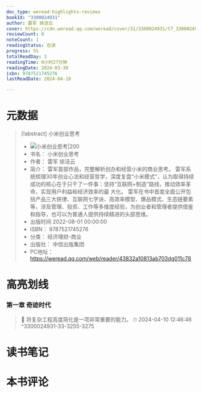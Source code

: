 ```yaml
---
doc_type: weread-highlights-reviews
bookId: "3300024931"
author: 雷军 徐洁云
cover: https://cdn.weread.qq.com/weread/cover/31/3300024931/t7_3300024931.jpg
reviewCount: 0
noteCount: 1
readingStatus: 在读
progress: 5%
totalReadDay: 3
readingTime: 0小时27分钟
readingDate: 2024-03-30
isbn: 9787521745276
lastReadDate: 2024-04-10

---
```

# 元数据
> [!abstract] 小米创业思考
> - ![ 小米创业思考|200](https://cdn.weread.qq.com/weread/cover/31/3300024931/t7_3300024931.jpg)
> - 书名： 小米创业思考
> - 作者： 雷军 徐洁云
> - 简介： 雷军首部作品，完整解析创办和经营小米的商业思考。 雷军系统梳理30年创业心法和经营哲学，深度复盘“小米模式”，认为取得持续成功的核心在于只干了一件事：坚持“互联网+制造”路线，推动效率革命，实现用户利益和经济效率的最 大化。 雷军在书中首度全面公开包括产品三大铁律、互联网七字诀、高效率模型、爆品模式、生态链要素等，涉及管理、投资、工作等多维度经验，为创业者和管理者提供借鉴和指导，也可以为普通人提供持续精进的头部思维。
> - 出版时间 2022-08-01 00:00:00
> - ISBN： 9787521745276
> - 分类： 经济理财-商业
> - 出版社： 中信出版集团
> - PC地址：https://weread.qq.com/web/reader/43832a10813ab703dg011c78

# 高亮划线

### 第一章 奇迹时代

> 📌 将复杂工程高度简化是一项非常重要的能力。 
> ⏱ 2024-04-10 12:46:46 ^3300024931-33-3255-3275

# 读书笔记

# 本书评论
